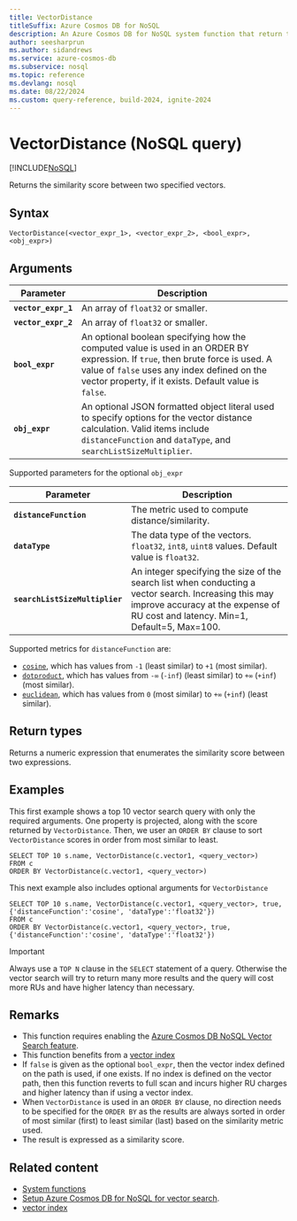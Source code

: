```yaml
---
title: VectorDistance
titleSuffix: Azure Cosmos DB for NoSQL
description: An Azure Cosmos DB for NoSQL system function that return the similarity score between two vectors for one or more items in a container.
author: seesharprun
ms.author: sidandrews
ms.service: azure-cosmos-db
ms.subservice: nosql
ms.topic: reference
ms.devlang: nosql
ms.date: 08/22/2024
ms.custom: query-reference, build-2024, ignite-2024
---
```


# VectorDistance (NoSQL query)

[!INCLUDE[NoSQL](../../includes/appliesto-nosql.md)]

Returns the similarity score between two specified vectors.

## Syntax

```nosql
VectorDistance(<vector_expr_1>, <vector_expr_2>, <bool_expr>, <obj_expr>)  
```

## Arguments

| Parameter | Description |
| --- | --- |
| **`vector_expr_1`** | An array of `float32` or smaller. |
| **`vector_expr_2`** | An array of `float32` or smaller. |
| **`bool_expr`** | An optional boolean specifying how the computed value is used in an ORDER BY expression. If `true`, then brute force is used. A value of `false` uses any index defined on the vector property, if it exists. Default value is `false`. |
|**`obj_expr`**| An optional JSON formatted object literal used to specify options for the vector distance calculation. Valid items include `distanceFunction` and `dataType`, and `searchListSizeMultiplier`. |

Supported parameters for the optional `obj_expr`

| Parameter | Description |
| --- | --- | 
| **`distanceFunction`** | The metric used to compute distance/similarity. |
| **`dataType`** | The data type of the vectors. `float32`, `int8`, `uint8` values. Default value is `float32`. |
| **`searchListSizeMultiplier`** | An integer specifying the size of the search list when conducting a vector search.  Increasing this may improve accuracy at the expense of RU cost and latency. Min=1, Default=5, Max=100. |

Supported metrics for `distanceFunction` are:

- [`cosine`](https://en.wikipedia.org/wiki/Cosine_similarity), which has values from `-1` (least similar) to `+1` (most similar).  
- [`dotproduct`](https://en.wikipedia.org/wiki/Dot_product), which has values from `-∞` (`-inf`) (least similar) to `+∞` (`+inf`) (most similar).
- [`euclidean`](https://en.wikipedia.org/wiki/Euclidean_distance), which has values from `0` (most similar) to `+∞` (`+inf`) (least similar).

## Return types

Returns a numeric expression that enumerates the similarity score between two expressions.

## Examples

This first example shows a top 10 vector search query with only the required arguments. One property is projected, along with the score returned by `VectorDistance`. Then, we user an `ORDER BY` clause to sort `VectorDistance` scores in order from most similar to least.

```nosql
SELECT TOP 10 s.name, VectorDistance(c.vector1, <query_vector>)
FROM c
ORDER BY VectorDistance(c.vector1, <query_vector>)
```

This next example also includes optional arguments for `VectorDistance`

```nosql
SELECT TOP 10 s.name, VectorDistance(c.vector1, <query_vector>, true, {'distanceFunction':'cosine', 'dataType':'float32'})
FROM c
ORDER BY VectorDistance(c.vector1, <query_vector>, true, {'distanceFunction':'cosine', 'dataType':'float32'})
```

>[!IMPORTANT]
> Always use a `TOP N` clause in the `SELECT` statement of a query. Otherwise the vector search will try to return many more results and the query will cost more RUs and have higher latency than necessary.

## Remarks

- This function requires enabling the [Azure Cosmos DB NoSQL Vector Search feature](../vector-search.md#enable-the-vector-indexing-and-search-feature).
- This function benefits from a [vector index](../../index-policy.md#vector-indexes)
- If `false` is given as the optional `bool_expr`, then the vector index defined on the path is used, if one exists. If no index is defined on the vector path, then this function reverts to full scan and incurs higher RU charges and higher latency than if using a vector index.
- When `VectorDistance` is used in an `ORDER BY` clause, no direction needs to be specified for the `ORDER BY` as the results are always sorted in order of most similar (first) to least similar (last) based on the similarity metric used.
- The result is expressed as a similarity score.

## Related content

- [System functions](system-functions.yml)
- [Setup Azure Cosmos DB for NoSQL for vector search](../vector-search.md).
- [vector index](../../index-policy.md#vector-indexes)
